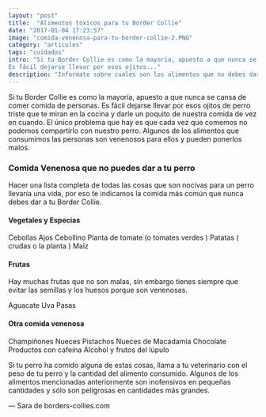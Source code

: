 ```yaml
---
layout: "post"
title:  "Alimentos toxicos para tu Border Collie"
date: "2017-01-04 17:23:57"
image: "comida-venenosa-para-tu-border-collie-2.PNG"
category: "articulos"
tags: "cuidados"
intro: "Si tu Border Collie es como la mayoría, apuesto a que nunca se cansa de comer comida de personas.
Es fácil dejarse llevar por esos ojitos..."
description: "Informate sobre cuales son los alimentos que no debes dar bajo ningun concepto a tu Border Collie"
---
```


Si tu Border Collie es como la mayoría, apuesto a que nunca se cansa de comer comida de personas.
Es fácil dejarse llevar por esos ojitos de perro triste que te miran en la cocina y darle un poquito de nuestra comida de vez en cuando.  El único problema que hay es que cada vez que comemos no podemos compartirlo con nuestro perro. Algunos de los alimentos que consumimos las personas son venenosos para ellos y pueden ponerlos malos.

<h3>Comida Venenosa que no puedes dar a tu perro</h3>

Hacer una lista completa de todas las cosas que son nocivas para un perro llevaría una vida, por eso te indicamos la comida más común que nunca debes dar a tu Border Collie.


<h4>Vegetales y Especias</h4>

Cebollas
Ajos
Cebollino
Planta de tomate (o tomates verdes )
Patatas ( crudas o la planta )
Maiz

<h4>Frutas</h4>

Hay muchas frutas que no son malas, sin embargo tienes siempre que evitar las semillas y los huesos porque son venenosas.

Aguacate
Uva
Pasas

<h4>Otra comida venenosa</h4>
Champiñones
Nueces
Pistachos
Nueces de Macadamia
Chocolate
Productos con cafeína
Alcohol y frutos del lúpulo

Si tu perro ha comido alguna de estas cosas, llama a tu veterinario con el peso de tu perro y la cantidad del alimento consumido. Algunos de los alimentos mencionadas anteriormente son inofensivos en pequeñas cantidades y sólo son peligrosas en cantidades más grandes.

— Sara de borders-collies.com
